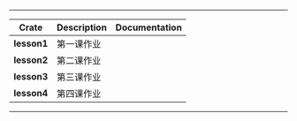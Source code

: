 
***

| Crate       | Description | Documentation |
|-------------|-------------|---------------|
| **lesson1** | 第一课作业       |               |
| **lesson2** | 第二课作业       |               |
| **lesson3** | 第三课作业       |               |
| **lesson4** | 第四课作业       |               |

***
